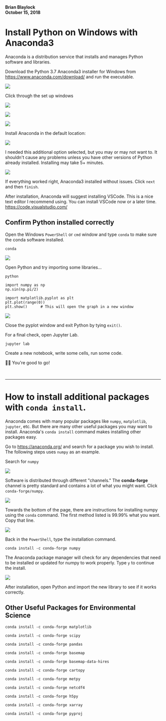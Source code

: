 **Brian Blaylock**  
**October 15, 2018**


# Install Python on Windows with Anaconda3
Anaconda is a distribution service that installs and manages Python software and libraries.

Download the Python 3.7 Anaconda3 installer for Windows from https://www.anaconda.com/download/ and run the executable.

![](./images/step1.png)

Click through the set up windows

![](./images/step2.png)

![](./images/step3.png)

![](./images/step4.png)

 Install Anaconda in the default location:

![](./images/step5.png)

I needed this additional option selected, but you may or may not want to. It shouldn't cause any problems unless you have other versions of Python already installed. Installing may take 5+ minutes.

![](./images/step6.png)

If everything worked right, Anaconda3 installed without issues. Click `next` and then `finish`.

After installation, Anaconda will suggest installing VSCode. This is a nice text editor I recommend using. You can install VSCode now or a later time. https://code.visualstudio.com/

## Confirm Python installed correctly

Open the Windows `PowerShell` or `cmd` window and type `conda` to make sure the conda software installed.

    conda

![](./images/step8.png)

Open Python and try importing some libraries...

    python
<!---->
    import numpy as np
    np.sin(np.pi/2)

    import matplotlib.pyplot as plt
    plt.plot(range(0))
    plt.show()      # This will open the graph in a new window

![](./images/step9.png)

Close the pyplot window and exit Python by tying `exit()`.

For a final check, open Jupyter Lab.

    jupyter lab

 Create a new notebook, write some cells, run some code. 

 👍🏻 You're good to go!

<br>

---

# How to install additional packages with `conda install`.

Anaconda comes with many popular packages like `numpy`, `matplotlib`, `jupyter`, etc. But there are many other useful packages you may want to install. Anaconda's `conda install` command makes installing other packages easy. 

Go to https://anaconda.org/ and search for a package you wish to install. The following steps uses `numpy` as an example.

Search for `numpy`

![](./images/step10.png)

Software is distributed through different "channels." The **conda-forge** channel is pretty standard and contains a lot of what you might want. Click `conda-forge/numpy`.

![](./images/step11.png)

Towards the bottom of the page, there are instructions for installing numpy using the `conda` command. The first method listed is 99.99% what you want. Copy that line.

![](./images/step12.png)

Back in the `PowerShell`, type the installation command. 

    conda install -c conda-forge numpy

The Anaconda package manager will check for any dependencies that need to be installed or updated for numpy to work properly. Type `y` to continue the install.

![](./images/step13.png)

After installation, open Python and import the new library to see if it works correctly.


## Other Useful Packages for Environmental Science

    conda install -c conda-forge matplotlib
<!---->
    conda install -c conda-forge scipy
<!---->
    conda install -c conda-forge pandas
<!---->
    conda install -c conda-forge basemap
<!---->
    conda install -c conda-forge basemap-data-hires
<!---->
    conda install -c conda-forge cartopy
<!---->
    conda install -c conda-forge metpy
<!---->
    conda install -c conda-forge netcdf4
<!---->
    conda install -c conda-forge h5py
<!---->
    conda install -c conda-forge xarray
<!---->
    conda install -c conda-forge pyproj
<!---->